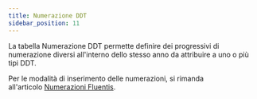 ```yaml
---
title: Numerazione DDT
sidebar_position: 11
---
```


La tabella Numerazione DDT permette definire dei progressivi di numerazione diversi all'interno dello stesso anno da attribuire a uno o più tipi DDT.

Per le modalità di inserimento delle numerazioni, si rimanda all'articolo [Numerazioni Fluentis](/docs/configurations/tables/fluentis-numerations).






